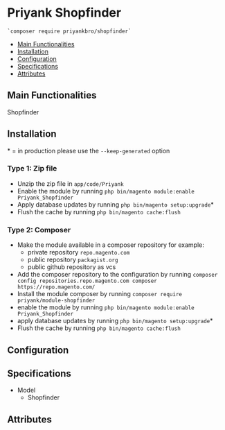 # Priyank Shopfinder

    `composer require priyankbro/shopfinder`

 - [Main Functionalities](#markdown-header-main-functionalities)
 - [Installation](#markdown-header-installation)
 - [Configuration](#markdown-header-configuration)
 - [Specifications](#markdown-header-specifications)
 - [Attributes](#markdown-header-attributes)


## Main Functionalities
Shopfinder

## Installation
\* = in production please use the `--keep-generated` option

### Type 1: Zip file

 - Unzip the zip file in `app/code/Priyank`
 - Enable the module by running `php bin/magento module:enable Priyank_Shopfinder`
 - Apply database updates by running `php bin/magento setup:upgrade`\*
 - Flush the cache by running `php bin/magento cache:flush`

### Type 2: Composer

 - Make the module available in a composer repository for example:
    - private repository `repo.magento.com`
    - public repository `packagist.org`
    - public github repository as vcs
 - Add the composer repository to the configuration by running `composer config repositories.repo.magento.com composer https://repo.magento.com/`
 - Install the module composer by running `composer require priyank/module-shopfinder`
 - enable the module by running `php bin/magento module:enable Priyank_Shopfinder`
 - apply database updates by running `php bin/magento setup:upgrade`\*
 - Flush the cache by running `php bin/magento cache:flush`


## Configuration




## Specifications

 - Model
	- Shopfinder


## Attributes



